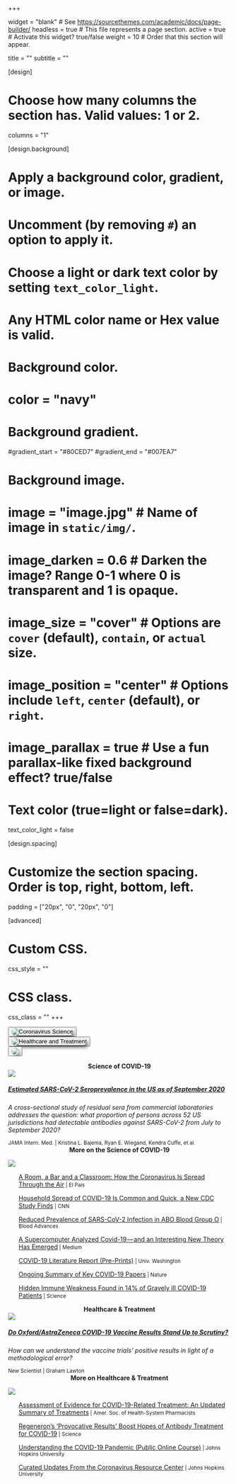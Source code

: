 +++

widget = "blank"  # See https://sourcethemes.com/academic/docs/page-builder/
headless = true  # This file represents a page section.
active = true  # Activate this widget? true/false
weight = 10  # Order that this section will appear.

title = ""
subtitle = ""

[design]
  # Choose how many columns the section has. Valid values: 1 or 2.
  columns = "1"

[design.background]
  # Apply a background color, gradient, or image.
  #   Uncomment (by removing `#`) an option to apply it.
  #   Choose a light or dark text color by setting `text_color_light`.
  #   Any HTML color name or Hex value is valid.

  # Background color.
  # color = "navy"
  
  # Background gradient.
  #gradient_start = "#80CED7"
  #gradient_end = "#007EA7"
  
  # Background image.
  # image = "image.jpg"  # Name of image in `static/img/`.
  # image_darken = 0.6  # Darken the image? Range 0-1 where 0 is transparent and 1 is opaque.
  # image_size = "cover"  #  Options are `cover` (default), `contain`, or `actual` size.
  # image_position = "center"  # Options include `left`, `center` (default), or `right`.
  # image_parallax = true  # Use a fun parallax-like fixed background effect? true/false
  
  # Text color (true=light or false=dark).
  text_color_light = false

[design.spacing]
  # Customize the section spacing. Order is top, right, bottom, left.
  padding = ["20px", "0", "20px", "0"]

[advanced]
 # Custom CSS. 
 css_style = ""
 
 # CSS class.
 css_class = ""
+++

<script src="https://raw.githubusercontent.com/dickansj/MasterYourPPE/master/assets/js/newsCollapse.js"></script>

<div class="container" style="min-width: 0; min-height: 0">

  <div class="row align-items-center px-0" style="justify-content: space-evenly; min-width: 0; min-height: 0; overflow:hidden; flex-wrap:nowrap">
    <div class="col-xs-3 col-sm-3 col-md-3 col-lg-3 col-xl-3 mb-4 px-0" style="min-width: 0; min-height: 0">
      <button class="btn" type="button" style="min-width: 0" data-toggle="collapse" data-target="#science" role="button" aria-expanded="false" aria-controls="science" onclick="location.href = '#articles';">
        <img class="img-fluid" style="box-shadow: 0.4em 0.5em 0.75em -0.3em; border-radius: 1.7em" src="https://github.com/dickansj/MasterYourPPE/blob/master/assets/images/news/covid-science-crunch.png?raw=true" alt="Coronavirus Science">
      </button>
    </div>
    <div class="col-xs-3 col-sm-3 col-md-3 col-lg-3 col-xl-3 mb-4 px-0" style="min-width: 0; min-height: 0">
      <button class="btn" type="button" style="min-width: 0" data-toggle="collapse" data-target="#healthcare" role="button" aria-expanded="false" aria-controls="healthcare" onclick="location.href = '#articles';">
        <img class="img-fluid" style="box-shadow: 0.4em 0.5em 0.75em -0.3em; border-radius: 1.7em" src="https://github.com/dickansj/MasterYourPPE/blob/master/assets/images/news/covid-healthcare-crunch.png?raw=true" alt="Healthcare and Treatment">
      </button>
    </div>
    <div class="col-xs-3 col-sm-3 col-md-3 col-lg-3 col-xl-3 mb-4 px-0" style="min-width: 0; min-height: 0">
      <button class="btn" type="button" style="min-width: 0" onclick="window.open('https://covid19.who.int/','_blank');">
        <img class="img-fluid" style="box-shadow: 0.4em 0.5em 0.75em -0.3em; border-radius: 1.7em" src="https://github.com/dickansj/MasterYourPPE/blob/master/assets/images/news/who-dashboard-crunch.png?raw=true alt="WHO Coronavirus Dashboard">
      </button>
    </div>
  </div>

  <p><a id="articles"></a></p>

  <div class="collapse show" id="science">
    <div class="row align-items-center justify-content-around">
      <div class="col-xs-12 col-sm-12 col-md-9 col-lg-9 col-xl-8 my-4">
        <div class="card">
          <div class="card-header lead" style="font-weight: bold; text-align: center">Science of COVID-19</div>
          <a href="https://jamanetwork.com/journals/jamainternalmedicine/fullarticle/2773576" target="_blank">
            <img class="card-img-top" src="https://cdn.jamanetwork.com/ama/content_public/journal/intemed/0/ioi200107f1_1606151044.56634.png?Expires=2147483647&Signature=YTLOWXHTgdfP7xO4DEK8AgV-5ULY--PqaNlabv1J4vbNNGg-xtgEbAJd7yM54CBXcSyvyARyqDbq3l~mDej1K9TiTpSkL7vKU18REQ7KjCUyYSzPBM64P8dWgC~~~1auuv4IkzqXQK-3cXRbxSbUMjZ7ZWiD8i4Ebof7-izZmNn3KzD9zvBkncbOw9GuuYCKLAItybc8sYFgZAR~kI84LPcXqxBWXiYisjnqogH6MTRqTN~NliGRuBH0dlxHhychBOQiAq0K5EmfU6OQNklEs3AXtZz9HDVoEwNg5fKJROSjBz893aQeZzre4zVW~rH6D2~JfrnwoNHrGdM~A9AJjQ__&Key-Pair-Id=APKAIE5G5CRDK6RD3PGA">
          </a>
          <div class="card-body">
            <a href="https://jamanetwork.com/journals/jamainternalmedicine/fullarticle/2773576" target="_blank">
              <h5 class="card-title">Estimated SARS-CoV-2 Seroprevalence in the US as of September 2020</h5>
            </a>
            <p class="card-text text-left" style="font-style: italic">A cross-sectional study of residual sera from commercial laboratories addresses the question: what proportion of persons across 52 US jurisdictions had detectable antibodies against SARS-CoV-2 from July to September 2020?</p>
          </div>
          <div class="card-footer">
            <small class="text-muted">JAMA Intern. Med. | Kristina L. Bajema, Ryan E. Wiegand, Kendra Cuffe, et al.</small>
          </div>
        </div>
      </div>
    </div>
    <div class="row align-items-center justify-content-around">
      <div class="col-xs-12 col-sm-12 col-md-9 col-lg-9 col-xl-8">
        <div class="card">
          <div class="card-header" style="font-weight: bold; text-align: center">More on the Science of COVID-19</div>
          <div class="card-body">
            <p><a href="https://www.masteryourppe.com/#contact"><img src="https://img.shields.io/badge/contributions-welcome-brightgreen.svg?style=flat" class="mx-auto d-block"></a></p>
            <ul><a href="https://english.elpais.com/society/2020-10-28/a-room-a-bar-and-a-class-how-the-coronavirus-is-spread-through-the-air.html" target="_blank">A Room, a Bar and a Classroom: How the Coronavirus Is Spread Through the Air</a><small class="text-muted"> | El Pais</small></ul>
            <ul><a href="https://amp.cnn.com/cnn/2020/10/30/health/household-spread-covid-19-wellness/index.html" target="_blank">Household Spread of COVID-19 Is Common and Quick, a New CDC Study Finds</a><small class="text-muted"> | CNN</small></ul>
            <ul><a href="https://ashpublications.org/bloodadvances/article/4/20/4990/463793" target="_blank">Reduced Prevalence of SARS-CoV-2 Infection in ABO Blood Group O</a><small class="text-muted"> | Blood Advances</small></ul>
            <ul><a href="https://elemental.medium.com/a-supercomputer-analyzed-covid-19-and-an-interesting-new-theory-has-emerged-31cb8eba9d63" target="_blank">A Supercomputer Analyzed Covid-19 — and an Interesting New Theory Has Emerged</a><small class="text-muted"> | Medium</small></ul>
            <ul><a href="https://depts.washington.edu/pandemicalliance/covid-19-literature-report/latest-reports/" target="_blank">COVID-19 Literature Report (Pre-Prints)</a><small class="text-muted"> | Univ. Washington</small></ul>
            <ul><a href="https://www.nature.com/articles/d41586-020-00502-w" target="_blank">Ongoing Summary of Key COVID-19 Papers</a><small class="text-muted"> | Nature</small></ul>
            <ul><a href="https://www.sciencemag.org/news/2020/09/hidden-immune-weakness-found-14-gravely-ill-covid-19-patients" target="_blank">Hidden Immune Weakness Found in 14% of Gravely Ill COVID-19 Patients</a><small class="text-muted"> | Science</small></ul>
          </div>
        </div>
      </div>     
    </div>
  </div>

  <div class="collapse" id="healthcare">
    <div class="row align-items-center justify-content-around">
      <div class="col-xs-12 col-sm-12 col-md-9 col-lg-9 col-xl-8 my-4">
        <div class="card">
          <div class="card-header lead" style="font-weight: bold; text-align: center">Healthcare & Treatment</div>
          <a href="https://www.newscientist.com/article/2261092-do-oxford-astrazeneca-covid-19-vaccine-results-stand-up-to-scrutiny/" target="_blank">
            <img class="card-img-top" src="https://images.newscientist.com/wp-content/uploads/2020/11/27115821/27-nov_vaccine-briefing.jpg?width=800">
          </a>
          <div class="card-body">
            <a href="https://www.newscientist.com/article/2261092-do-oxford-astrazeneca-covid-19-vaccine-results-stand-up-to-scrutiny/" target="_blank">
              <h5 class="card-title">Do Oxford/AstraZeneca COVID-19 Vaccine Results Stand Up to Scrutiny?</h5>
            </a>
            <p class="card-text text-left" style="font-style: italic">How can we understand the vaccine trials' positive results in light of a methodological error?</p>
          </div>
          <div class="card-footer">
            <small class="text-muted">New Scientist | Graham Lawton</small>
          </div>
        </div>
      </div>
    </div>
    <div class="row align-items-center justify-content-around">
      <div class="col-xs-12 col-sm-12 col-md-9 col-lg-9 col-xl-8">
        <div class="card">
          <div class="card-header" style="font-weight: bold; text-align: center">More on Healthcare & Treatment</div>
          <div class="card-body">
            <p><a href="https://www.masteryourppe.com/#contact"><img src="https://img.shields.io/badge/contributions-welcome-brightgreen.svg?style=flat" class="mx-auto d-block"></a></p>
            <ul><a href="https://www.ashp.org/-/media/8CA43C674C6D4335B6A19852843C4052.ashx" target="_blank">Assessment of Evidence for COVID-19-Related Treatment: An Updated Summary of Treatments</a><small class="text-muted"> | Amer. Soc. of Health-System Pharmacists</small></ul>            
            <ul><a href="https://www.sciencemag.org/news/2020/09/provocative-results-boost-hopes-antibody-treatment-covid-19" target="_blank">Regeneron’s ‘Provocative Results’ Boost Hopes of Antibody Treatment for COVID-19</a><small class="text-muted"> | Science</small></ul>
            <ul><a href="https://coronavirus.jhu.edu/covid-19-basics/understanding-covid-19" target="_blank">Understanding the COVID-19 Pandemic (Public Online Course)</a><small class="text-muted"> | Johns Hopkins University</small></ul>
            <ul><a href="https://coronavirus.jhu.edu/news" target="_blank">Curated Updates From the Coronavirus Resource Center</a><small class="text-muted"> | Johns Hopkins University</small></ul>
          </div>
        </div>
      </div>     
    </div>
  </div>
  
</div>
